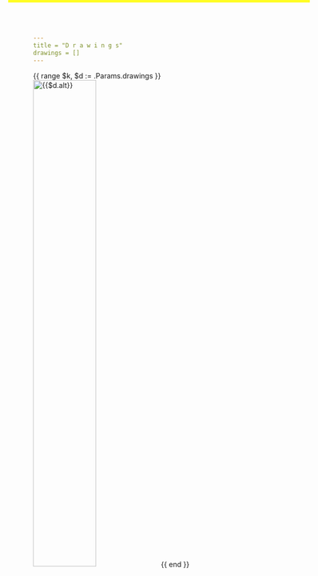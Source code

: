 ```yaml
---
title = "D r a w i n g s"
drawings = []
---
```

 
<div class="gallery">
{{ range $k, $d := .Params.drawings }}
    <img src="{{$d.url}}" alt="{{$d.alt}}" title="{{$d.alt}}">
{{ end }}
</div>


<style>
.gallery img {
    width: 50%;
}

body {
    border-top: 5px solid #fffd25 !important;
}
</style>

